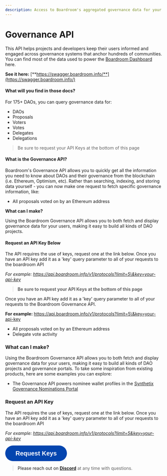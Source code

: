 ```yaml
---
description: Access to Boardroom's aggregated governance data for your applications.
---
```


# Governance API

This API helps projects and developers keep their users informed and engaged across governance systems that anchor hundreds of communities. You can find most of the data used to power the [Boardroom Dashboard](https://boardroom.io/) here.

**See it here:** [**https://swagger.boardroom.info/**](https://swagger.boardroom.info/)

#### What will you find in those docs?

For 175+ DAOs, you can query governance data for:

* DAOs
* Proposals
* Voters
* Votes
* Delegates
* Delegations

> Be sure to request your API Keys at the bottom of this page

#### What is the Governance API?

Boardroom's Governance API allows you to quickly get all the information you need to know about DAOs and their governance from the blockchain (i.e. Ethereum, Optimism, etc). Rather than searching, indexing, and storing data yourself - you can now make one request to fetch specific governance information, like:

* All proposals voted on by an Ethereum address

**What can I make?**

Using the Boardroom Governance API allows you to both fetch and display governance data for your users, making it easy to build all kinds of DAO projects.

#### Request an API Key Below

The API requires the use of keys, request one at the link below. Once you have an API key add it as a 'key' query parameter to all of your requests to the boardroom API

_For example: https://api.boardroom.info/v1/protocols?limit=5\&key=your-api-key_

> **Be sure to request your API Keys at the bottom of this page**

Once you have an API key add it as a 'key' query parameter to all of your requests to the Boardroom Governance API.

**For example:** https://api.boardroom.info/v1/protocols?limit=5\&key=your-api-key

- All proposals voted on by an Ethereum address
- Delegate vote activity

### What can I make?

Using the Boardroom Governance API allows you to both fetch and display governance data for your users, making it easy to build all kinds of DAO projects and governance portals. To take some inspiration from existing products, here are some examples you can explore:

- The Governance API powers nominee wallet profiles in the [Synthetix Governance Nominations Portal](https://blog.synthetix.io/v3gm/)

### Request an API Key

The API requires the use of keys, request one at the link below. Once you have an API key add it as a 'key' query parameter to all of your requests to the boardroom API

*For example: https://api.boardroom.info/v1/protocols?limit=5&key=your-api-key*

<a href="https://f9hpzhbysnb.typeform.com/to/IL64W5dT"><button style="all:unset;font-family:Helvetica,Arial,sans-serif;display:inline-block;max-width:100%;white-space:nowrap;overflow:hidden;text-overflow:ellipsis;background-color:#0445AF;color:#FFFFFF;font-size:20px;border-radius:25px;padding:0 33px;font-weight:bold;height:50px;cursor:pointer;line-height:50px;text-align:center;margin:0;text-decoration:none;">Request Keys</button><a/>

<!-- theme: info -->

> Please reach out on <a href="https://discord.gg/CEZ8WfuK8s" target="_blank">**Discord**</a> at any time with questions.           